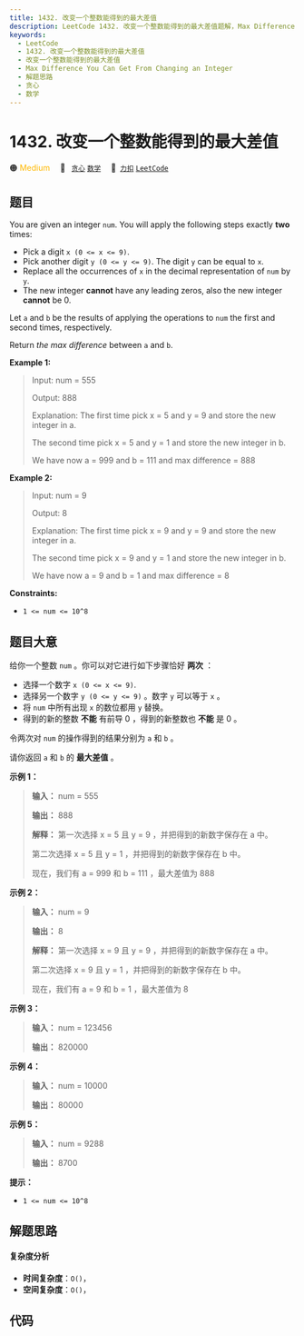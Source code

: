 ```yaml
---
title: 1432. 改变一个整数能得到的最大差值
description: LeetCode 1432. 改变一个整数能得到的最大差值题解，Max Difference You Can Get From Changing an Integer，包含解题思路、复杂度分析以及完整的 JavaScript 代码实现。
keywords:
  - LeetCode
  - 1432. 改变一个整数能得到的最大差值
  - 改变一个整数能得到的最大差值
  - Max Difference You Can Get From Changing an Integer
  - 解题思路
  - 贪心
  - 数学
---
```


# 1432. 改变一个整数能得到的最大差值

🟠 <font color=#ffb800>Medium</font>&emsp; 🔖&ensp; [`贪心`](/tag/greedy.md) [`数学`](/tag/math.md)&emsp; 🔗&ensp;[`力扣`](https://leetcode.cn/problems/max-difference-you-can-get-from-changing-an-integer) [`LeetCode`](https://leetcode.com/problems/max-difference-you-can-get-from-changing-an-integer)

## 题目

You are given an integer `num`. You will apply the following steps exactly
**two** times:

  * Pick a digit `x (0 <= x <= 9)`.
  * Pick another digit `y (0 <= y <= 9)`. The digit `y` can be equal to `x`.
  * Replace all the occurrences of `x` in the decimal representation of `num` by `y`.
  * The new integer **cannot** have any leading zeros, also the new integer **cannot** be 0.

Let `a` and `b` be the results of applying the operations to `num` the first
and second times, respectively.

Return _the max difference_ between `a` and `b`.



**Example 1:**

> Input: num = 555
> 
> Output: 888
> 
> Explanation: The first time pick x = 5 and y = 9 and store the new integer in a.
> 
> The second time pick x = 5 and y = 1 and store the new integer in b.
> 
> We have now a = 999 and b = 111 and max difference = 888

**Example 2:**

> Input: num = 9
> 
> Output: 8
> 
> Explanation: The first time pick x = 9 and y = 9 and store the new integer in a.
> 
> The second time pick x = 9 and y = 1 and store the new integer in b.
> 
> We have now a = 9 and b = 1 and max difference = 8

**Constraints:**

  * `1 <= num <= 10^8`


## 题目大意

给你一个整数 `num` 。你可以对它进行如下步骤恰好 **两次**  ：

  * 选择一个数字 `x (0 <= x <= 9)`.
  * 选择另一个数字 `y (0 <= y <= 9)` 。数字 `y` 可以等于 `x` 。
  * 将 `num` 中所有出现 `x` 的数位都用 `y` 替换。
  * 得到的新的整数 **不能**  有前导 0 ，得到的新整数也 **不能**  是 0 。

令两次对 `num` 的操作得到的结果分别为 `a` 和 `b` 。

请你返回 `a` 和 `b` 的 **最大差值** 。



**示例 1：**

> 
> 
> 
> 
> 
> **输入：** num = 555
> 
> **输出：** 888
> 
> **解释：** 第一次选择 x = 5 且 y = 9 ，并把得到的新数字保存在 a 中。
> 
> 第二次选择 x = 5 且 y = 1 ，并把得到的新数字保存在 b 中。
> 
> 现在，我们有 a = 999 和 b = 111 ，最大差值为 888
> 
> 

**示例 2：**

> 
> 
> 
> 
> 
> **输入：** num = 9
> 
> **输出：** 8
> 
> **解释：** 第一次选择 x = 9 且 y = 9 ，并把得到的新数字保存在 a 中。
> 
> 第二次选择 x = 9 且 y = 1 ，并把得到的新数字保存在 b 中。
> 
> 现在，我们有 a = 9 和 b = 1 ，最大差值为 8
> 
> 

**示例 3：**

> 
> 
> 
> 
> 
> **输入：** num = 123456
> 
> **输出：** 820000
> 
> 

**示例 4：**

> 
> 
> 
> 
> 
> **输入：** num = 10000
> 
> **输出：** 80000
> 
> 

**示例 5：**

> 
> 
> 
> 
> 
> **输入：** num = 9288
> 
> **输出：** 8700
> 
> 



**提示：**

  * `1 <= num <= 10^8`


## 解题思路

#### 复杂度分析

- **时间复杂度**：`O()`，
- **空间复杂度**：`O()`，

## 代码

```javascript

```